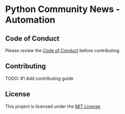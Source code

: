 # Python Community News - Automation

## Code of Conduct
Please review the [Code of Conduct](CODE_OF_CONDUCT.md) before contributing.

## Contributing
TODO: #1 Add contributing guide

## License
This project is licensed under the [MIT License](LICENSE)
